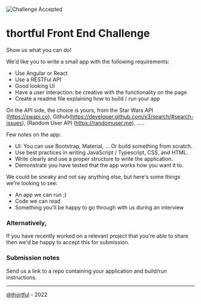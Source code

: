 ![Challenge Accepted](https://memegenerator.net/img/instances/48692669/challenge-accepted.jpg)

# thortful Front End Challenge

Show us what you can do!

We'd like you to write a small app with the following requirements:

- Use Angular or React
- Use a RESTFul API
- Good looking UI
- Have a user interaction: be creative with the functionality on the page
- Create a readme file explaining how to build / run your app

On the API side, the choice is yours, from the Star Wars API (https://swapi.co), Github(https://developer.github.com/v3/search/#search-issues), (Random User API (https://randomuser.me), .....

Few notes on the app:

- UI: You can use Bootstrap, Material, ... Or build something from scratch.
- Use best practices in writing JavaScript / Typescript, CSS, and HTML.
- Write clearly and use a proper structure to write the application.
- Demonstrate you have tested that the app works how you want it to.

We could be sneaky and not say anything else, but here's some things we're looking to see:

- An app we can run ;)
- Code we can read
- Something you'll be happy to go through with us during an interview

### Alternatively,

If you have recently worked on a relevant project that you're able to share then we'd be happy to accept this for submission.

### Submission notes

Send us a link to a repo containing your application and build/run instructions.

---

[@thortful](https://www.thortful.com) - 2022
